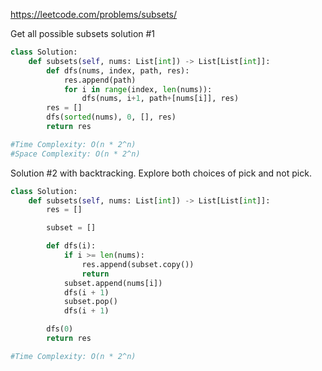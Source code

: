https://leetcode.com/problems/subsets/

Get all possible subsets solution #1
```python
class Solution:
    def subsets(self, nums: List[int]) -> List[List[int]]:        
        def dfs(nums, index, path, res):
            res.append(path)
            for i in range(index, len(nums)):
                dfs(nums, i+1, path+[nums[i]], res)
        res = []
        dfs(sorted(nums), 0, [], res)
        return res

#Time Complexity: O(n * 2^n)
#Space Complexity: O(n * 2^n)
```
Solution #2 with backtracking. Explore both choices of pick and not pick.

```python
class Solution:
    def subsets(self, nums: List[int]) -> List[List[int]]:
        res = []

        subset = []

        def dfs(i):
            if i >= len(nums):
                res.append(subset.copy())
                return
            subset.append(nums[i])
            dfs(i + 1)
            subset.pop()
            dfs(i + 1)

        dfs(0)
        return res

#Time Complexity: O(n * 2^n)
```
